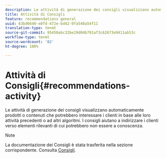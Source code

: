 ```yaml
---
description: Le attività di generazione dei consigli visualizzano automaticamente prodotti o contenuti che potrebbero interessare i clienti in base alle loro attività precedenti o ad altri algoritmi. I consigli aiutano a indirizzare i clienti verso elementi rilevanti di cui potrebbero non essere a conoscenza.
title: Attività di Consigli
feature: recommendations general
uuid: 63bd6640-e8fd-472e-bd42-0fa540a54f11
translation-type: tm+mt
source-git-commit: 95450abc32be19d04b791af3c62673e9411ab53c
workflow-type: tm+mt
source-wordcount: '82'
ht-degree: 100%

---
```



# Attività di Consigli{#recommendations-activity}

Le attività di generazione dei consigli visualizzano automaticamente prodotti o contenuti che potrebbero interessare i clienti in base alle loro attività precedenti o ad altri algoritmi. I consigli aiutano a indirizzare i clienti verso elementi rilevanti di cui potrebbero non essere a conoscenza.

>[!NOTE]
>
>La documentazione dei Consigli è stata trasferita nella sezione corrispondente. Consulta [Consigli](/help/c-recommendations/recommendations.md#concept_7556C8A4543942F2A77B13A29339C0C0).

